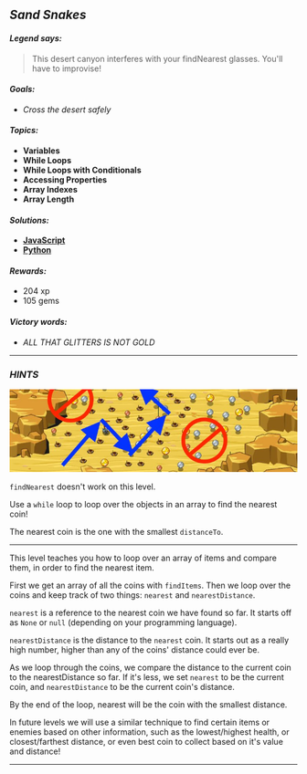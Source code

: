 ## _Sand Snakes_

#### _Legend says:_
> This desert canyon interferes with your findNearest glasses. You'll have to improvise!

#### _Goals:_
+ _Cross the desert safely_

#### _Topics:_
+ **Variables**
+ **While Loops**
+ **While Loops with Conditionals**
+ **Accessing Properties**
+ **Array Indexes**
+ **Array Length**

#### _Solutions:_
+ **[JavaScript](sandSnakes.js)**
+ **[Python](sand_snakes.py)**

#### _Rewards:_
+ 204 xp
+ 105 gems

#### _Victory words:_
+ _ALL THAT GLITTERS IS NOT GOLD_

___

### _HINTS_

![](img/sand_snakes.jpeg)

`findNearest` doesn't work on this level.

Use a `while` loop to loop over the objects in an array to find the nearest coin!

The nearest coin is the one with the smallest `distanceTo`.

___

This level teaches you how to loop over an array of items and compare them, in order to find the nearest item.

First we get an array of all the coins with `findItems`. Then we loop over the coins and keep track of two things: `nearest` and `nearestDistance`.

`nearest` is a reference to the nearest coin we have found so far. It starts off as `None` or `null` (depending on your programming language).

`nearestDistance` is the distance to the `nearest` coin. It starts out as a really high number, higher than any of the coins' distance could ever be.

As we loop through the coins, we compare the distance to the current coin to the nearestDistance so far. If it's less, we set `nearest` to be the current coin, and `nearestDistance` to be the current coin's distance.

By the end of the loop, nearest will be the coin with the smallest distance.

In future levels we will use a similar technique to find certain items or enemies based on other information, such as the lowest/highest health, or closest/farthest distance, or even best coin to collect based on it's value and distance!

___
